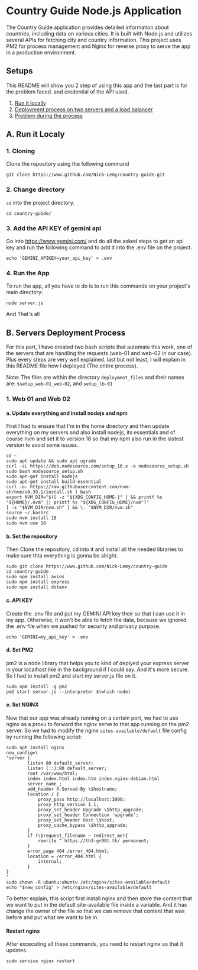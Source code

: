 # Country Guide Node.js Application

The Country Guide application provides detailed information about countries, including data on various cities. It is built with Node.js and utilizes several APIs for fetching city and country information. This project uses PM2 for process management and Nginx for reverse proxy to serve the app in a production environment.

## Setups
This README will show you 2 step of using this app and the last part is for the problem faced. and credential of the API used.
1. [Run it locally](#a-run-it-localy) 
2. [Deployment process on two servers and a load balancer](#b-servers-deployment-process)
3. [Problem during the process]()

## A. Run it Localy
### 1. Cloning
Clone the repository using the following command

```
git clone https://www.github.com/Nick-Lemy/country-guide.git
```

### 2. Change directory
`cd` into the project directory.
```
cd country-guide/
```

### 3. Add the API KEY of gemini api
Go into https://www.gemini.com/ and do all the asked steps to get an api key
and run the following command to add it into the .env file on the project.

```
echo 'GEMINI_APIKEY=your_api_key' > .env
```

### 4. Run the App
To run the app, all you have to do is to run this commande on your project's main directory:
```
node server.js
```
And That's all

## B. Servers Deployment Process
For this part, I have created two bash scripts that automate this work, one of the servers that are handling the requests (web-01 and web-02 in our case). Plus every steps are very well explained. last but not least, I will explain in this README file how I deployed (The entire process).

Note: The files are within the directory `deployment_files` and their names are: s`setup_web-01_web-02`, and `setup_lb-01`

### 1. Web 01 and Web 02
#### a. Update everything and install nodejs and npm
First I had to ensure that I'm in the home directory and then update everything on my servers and also install nodejs, its essentials and of course nvm and set it to version 18 so that my npm also run in the lastest version to avoid some issues.
```
cd ~
sudo apt update && sudo apt ugrade
curl -sL https://deb.nodesource.com/setup_16.x -o nodesource_setup.sh
sudo bash nodesource_setup.sh
sudo apt-get install nodejs
sudo apt-get install build-essential
curl -o- https://raw.githubusercontent.com/nvm-sh/nvm/v0.39.1/install.sh | bash
export NVM_DIR="$([ -z "${XDG_CONFIG_HOME-}" ] && printf %s "${HOME}/.nvm" || printf %s "${XDG_CONFIG_HOME}/nvm")"
[ -s "$NVM_DIR/nvm.sh" ] && \. "$NVM_DIR/nvm.sh"
source ~/.bashrc
sudo nvm install 18
sudo nvm use 18
```

#### b. Set the repository
Then Clone the repository, cd into it and install all the needed libraries to make sure thta everything is gonna be alright.
```
sudo git clone https://www.github.com/Nick-Lemy/country-guide
cd country-guide
sudo npm install axios
sudo npm install express
sudo npm install dotenv
```

#### c. API KEY
Create the .env file and put my GEMINI API key their so that I can use it in my app. Otherwise, it won't be able to fetch the data, because we ignored the .env file when we pushed for security and privacy purpose.
```
echo 'GEMINI=my_api_key' > .env
```

#### d. Set PM2 
pm2 is a node library that helps you to kind of deplyed your express server in your localhost like in the background if I could say. And it's more secure. So I had to install pm2 and start my server.js file on it.
```
sudo npm install -g pm2
pm2 start server.js --interpreter $(which node)
```

#### e. Set NGINX

Now that our app was already running on a certain port, we had to use nginx as a proxu to forward the nginx serve to that app running on the pm2 server. So we had to modify the nginx `sites-available/default` file config by running the following script:
```
sudo apt install nginx
new_config=\
"server {
		listen 80 default_server;
		listen [::]:80 default_server;
		root /var/www/html;
		index index.html index.htm index.nginx-debian.html
		server_name_;
		add_header X-Served-By \$hostname;
		location / {
			proxy_pass http://localhost:3000;
			proxy_http_version 1.1;
			proxy_set_header Upgrade \$http_upgrade;
			proxy_set_header Connection 'upgrade';
			proxy_set_header Host \$host;
			proxy_cache_bypass \$http_upgrade;
		}
		if (\$request_filename ~ redirect_me){
			rewrite ^ https://th3-gr00t.tk/ permanent;
		}
		error_page 404 /error_404.html;
		location = /error_404.html {
			internal;
		}
}
"
sudo chown -R ubuntu:ubuntu /etc/nginx/sites-available/default
echo "$new_config" > /etc/nginx/sites-available/default

```

To better explain, this script first install nginx and then store the content that we want to put in the default site-available file inside a variable. And it has change the owner of the file so that we can remove that content that was before and put what we want to be in.

#### Restart nginx
After excecuting all these commands, you need to restart nginx so that it updates.
```
sudo service nginx restart
```